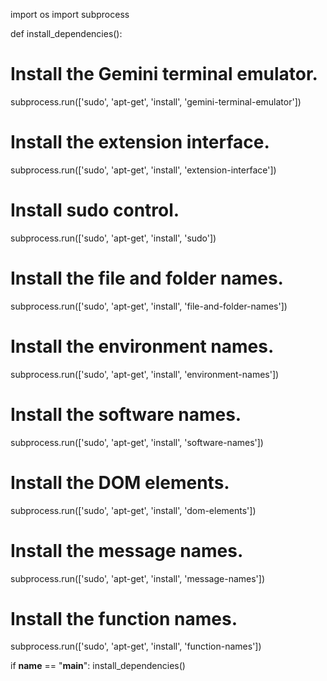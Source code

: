 import os
import subprocess

def install_dependencies():
  # Install the Gemini terminal emulator.
  subprocess.run(['sudo', 'apt-get', 'install', 'gemini-terminal-emulator'])

  # Install the extension interface.
  subprocess.run(['sudo', 'apt-get', 'install', 'extension-interface'])

  # Install sudo control.
  subprocess.run(['sudo', 'apt-get', 'install', 'sudo'])

  # Install the file and folder names.
  subprocess.run(['sudo', 'apt-get', 'install', 'file-and-folder-names'])

  # Install the environment names.
  subprocess.run(['sudo', 'apt-get', 'install', 'environment-names'])

  # Install the software names.
  subprocess.run(['sudo', 'apt-get', 'install', 'software-names'])

  # Install the DOM elements.
  subprocess.run(['sudo', 'apt-get', 'install', 'dom-elements'])

  # Install the message names.
  subprocess.run(['sudo', 'apt-get', 'install', 'message-names'])

  # Install the function names.
  subprocess.run(['sudo', 'apt-get', 'install', 'function-names'])

if __name__ == "__main__":
  install_dependencies()
